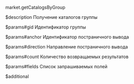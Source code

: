 market.getCatalogsByGroup

$description
Получение каталогов группы

$params#gid
Идентификатор группы

$params#anchor
Идентификатор постраничного вывода

$params#direction
Направление постраничного вывода

$params#count
Количество возвращаемых результатов

$params#fields
Список запрашиваемых полей

$additional
